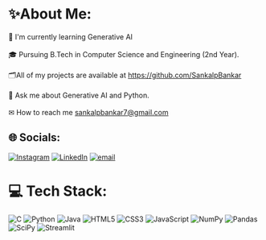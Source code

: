 # ✨About Me:
🌱 I'm currently learning Generative AI<br><br> 🎓 Pursuing B.Tech in Computer Science and Engineering (2nd Year). <br><br> 🗂️All of my projects are available at https://github.com/SankalpBankar <br><br> 💬 Ask me about Generative AI and Python.<br><br> ✉ How to reach me sankalpbankar7@gmail.com


## 🌐 Socials:
[![Instagram](https://img.shields.io/badge/Instagram-%23E4405F.svg?logo=Instagram&logoColor=white)](https://www.instagram.com/__.sankalp10.__/) [![LinkedIn](https://img.shields.io/badge/LinkedIn-%230077B5.svg?logo=linkedin&logoColor=white)](https://www.linkedin.com/in/sankalp-bankar-b3390b324?utm_source=share&utm_campaign=share_via&utm_content=profile&utm_medium=android_app) [![email](https://img.shields.io/badge/Email-D14836?logo=gmail&logoColor=white)](mailto:sankalpbankar7@gmail.com)

# 💻 Tech Stack:
![C](https://img.shields.io/badge/c-%2300599C.svg?style=for-the-badge&logo=c&logoColor=white) ![Python](https://img.shields.io/badge/python-3670A0?style=for-the-badge&logo=python&logoColor=ffdd54) ![Java](https://img.shields.io/badge/java-%23ED8B00.svg?style=for-the-badge&logo=openjdk&logoColor=white) ![HTML5](https://img.shields.io/badge/HTML5-E34F26?style=for-the-badge&logo=html5&logoColor=white) ![CSS3](https://img.shields.io/badge/CSS3-1572B6?style=for-the-badge&logo=css3&logoColor=white)
![JavaScript](https://img.shields.io/badge/JavaScript-F7DF1E?style=for-the-badge&logo=javascript&logoColor=black) ![NumPy](https://img.shields.io/badge/Numpy-013243?style=for-the-badge&logo=numpy&logoColor=white) ![Pandas](https://img.shields.io/badge/Pandas-150458?style=for-the-badge&logo=pandas&logoColor=white) ![SciPy](https://img.shields.io/badge/SciPy-8CAAE6?style=for-the-badge&logo=scipy&logoColor=white) ![Streamlit](https://img.shields.io/badge/STREAMLIT-FF4B4B?style=for-the-badge&logo=streamlit&logoColor=white)
